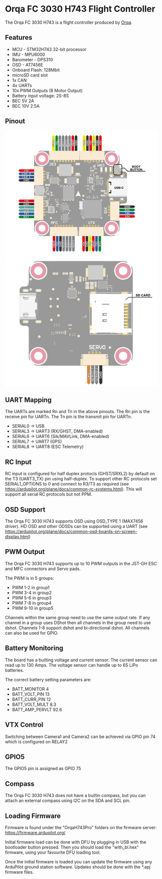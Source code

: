 # Orqa FC 3030 H743 Flight Controller

The Orqa FC 3030 H743 is a flight controller produced by [Orqa](https://enterprise.orqafpv.com/).

## Features

 - MCU - STM32H743 32-bit processor
 - IMU - MPU6000
 - Barometer - DPS310
 - OSD - AT7456E
 - Onboard Flash: 128Mbit
 - microSD card slot
 - 1x CAN
 - 4x UARTs
 - 10x PWM Outputs (8 Motor Output)
 - Battery input voltage: 2S-8S
 - BEC 5V 2A
 - BEC 10V 2.5A

## Pinout

![Orqa FC 3030 H743 Top](OrqaH743Top.png "Orqa FC 3030 H743 Top")
![Orqa FC 3030 H743 Bottom](OrqaH743Bottom.png "Orqa FC 3030 H743 Bottom")

## UART Mapping

The UARTs are marked Rn and Tn in the above pinouts. The Rn pin is the
receive pin for UARTn. The Tn pin is the transmit pin for UARTn.

 - SERIAL0 -> USB
 - SERIAL3 -> UART3 (RX/GHST, DMA-enabled)
 - SERIAL6 -> UART6 (Sik/MAVLink, DMA-enabled)
 - SERIAL7 -> UART7 (GPS)
 - SERIAL8 -> UART8 (ESC Telemetry)

## RC Input

RC input is configured for half duplex protocls (GHST/SRXL2) by default on the T3 (UART3_TX) pin using half-duplex. To support other RC protocols set SERIAL1_OPTIONS to 0 and connect to R3/T3 as required (see https://ardupilot.org/plane/docs/common-rc-systems.html). This will support all serial RC protocols but not PPM.
  
## OSD Support

The Orqa FC 3030 H743 supports OSD using OSD_TYPE 1 (MAX7456 driver). HD OSD and other ODSDs can be supported using a UART (see https://ardupilot.org/plane/docs/common-osd-boards-on-screen-display.html)

## PWM Output

The Orqa FC 3030 H743 supports up to 10 PWM outputs in the JST-GH ESC and MFC connectors and Servo pads.

The PWM is in 5 groups:

 - PWM 1-2 in group1
 - PWM 3-4 in group2
 - PWM 5-6 in group3
 - PWM 7-8 in group4
 - PWM 9-10 in group5

Channels within the same group need to use the same output rate. If
any channel in a group uses DShot then all channels in the group need
to use dshot. Channels 1-8 support dshot and bi-directional dshot.
All channels can also be used for GPIO.

## Battery Monitoring

The board has a builting voltage and current sensor. The current
sensor can read up to 130 Amps. The voltage sensor can handle up to 6S
LiPo batteries.

The correct battery setting parameters are:

 - BATT_MONITOR 4
 - BATT_VOLT_PIN 13
 - BATT_CURR_PIN 12
 - BATT_VOLT_MULT 8.3
 - BATT_AMP_PERVLT 92.6

## VTX Control

Switching between Camera1 and Camera2 can be achieved via GPIO pin 74 which is configured on RELAY2

## GPIO5
The GPIO5 pin is assigned as GPIO 75
## Compass

The Orqa FC 3030 H743 does not have a builtin compass, but you can attach an external compass using I2C on the SDA and SCL pin.

## Loading Firmware
Firmware is found under the "OrqaH743Pro" folders on the firmware server: https://firmware.ardupilot.org/

Initial firmware load can be done with DFU by plugging in USB with the
bootloader button pressed. Then you should load the "with_bl.hex"
firmware, using your favourite DFU loading tool.

Once the initial firmware is loaded you can update the firmware using
any ArduPilot ground station software. Updates should be done with the
*.apj firmware files.


